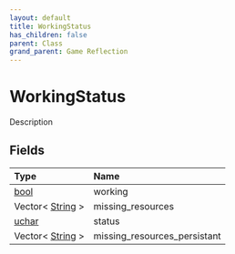 ```yaml
---
layout: default
title: WorkingStatus
has_children: false
parent: Class
grand_parent: Game Reflection
---
```

# WorkingStatus
Description 

## Fields
| Type | Name |
|:-------------|:--------------|
| [bool](/game-reflection/components/bool.md) | working |
| Vector< [String](/game-reflection/components/string.md) > | missing_resources |
| [uchar](/game-reflection/enums/uchar.md) | status |
| Vector< [String](/game-reflection/components/string.md) > | missing_resources_persistant |
